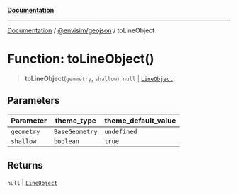 [**Documentation**](../../../README.md)

---

[Documentation](../../../README.md) / [@envisim/geojson](../README.md) / toLineObject

# Function: toLineObject()

> **toLineObject**(`geometry`, `shallow`): `null` \| [`LineObject`](../type-aliases/LineObject.md)

## Parameters

| Parameter  | theme_type     | theme_default_value |
| ---------- | -------------- | ------------------- |
| `geometry` | `BaseGeometry` | `undefined`         |
| `shallow`  | `boolean`      | `true`              |

## Returns

`null` \| [`LineObject`](../type-aliases/LineObject.md)
